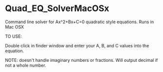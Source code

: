 # Quad_EQ_SolverMacOSx
Command line solver for Ax^2+Bx+C=0 quadratic style equations. Runs in Mac OSX

TO USE:

Double click in finder window and enter your A, B, and C values into the equation. 

NOTE: doesn't handle imaginary numbers or fractions. Will output decimal if not a whole number. 
